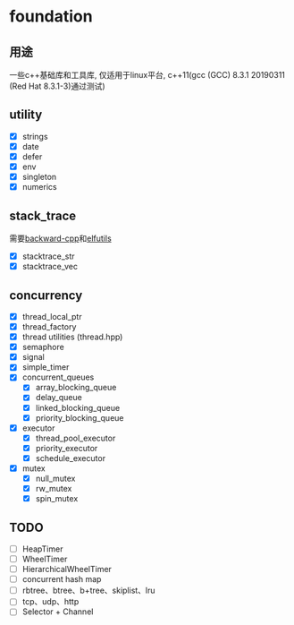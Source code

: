 # foundation

## 用途

一些c++基础库和工具库, 仅适用于linux平台, c++11(gcc (GCC) 8.3.1 20190311 (Red Hat 8.3.1-3)通过测试)

## utility

- [x] strings
- [x] date
- [x] defer
- [x] env
- [x] singleton
- [x] numerics

## stack_trace

需要[backward-cpp](https://github.com/bombela/backward-cpp)和[elfutils](https://fedorahosted.org/elfutils/)

- [x] stacktrace_str
- [x] stacktrace_vec

## concurrency

- [x] thread_local_ptr
- [x] thread_factory
- [x] thread utilities (thread.hpp)
- [x] semaphore
- [x] signal
- [x] simple_timer
- [x] concurrent_queues
  - [x] array_blocking_queue
  - [x] delay_queue
  - [x] linked_blocking_queue
  - [x] priority_blocking_queue
- [x] executor
  - [x] thread_pool_executor
  - [x] priority_executor
  - [x] schedule_executor
- [x] mutex
  - [x]  null_mutex
  - [x]  rw_mutex
  - [x]  spin_mutex

## TODO

- [ ] HeapTimer
- [ ] WheelTimer
- [ ] HierarchicalWheelTimer
- [ ] concurrent hash map
- [ ] rbtree、btree、b+tree、skiplist、lru
- [ ] tcp、udp、http
- [ ] Selector + Channel
